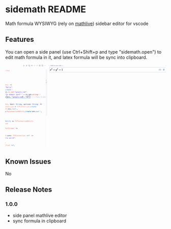 # sidemath README

Math formula WYSIWYG (rely on [mathlive](https://mathlive.io/mathfield/)) sidebar editor for vscode

## Features

You can open a side panel (use Ctrl+Shift+p and type "sidemath.open") to edit math formula in it, and latex formula will be sync into clipboard.

![alt text](image.png)

## Known Issues

No

## Release Notes

### 1.0.0

- side panel mathlive editor
- sync formula in clipboard
